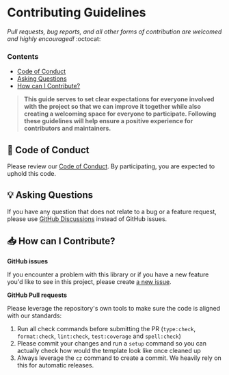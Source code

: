 # Contributing Guidelines

_Pull requests, bug reports, and all other forms of contribution are welcomed and highly encouraged!_ :octocat:

### Contents

- [Code of Conduct](#book-code-of-conduct)
- [Asking Questions](#bulb-asking-questions)
- [How can I Contribute?](#inbox_tray-how-can-i-contribute)

> **This guide serves to set clear expectations for everyone involved with the project so that we can improve it together while also creating a welcoming space for everyone to participate. Following these guidelines will help ensure a positive experience for contributors and maintainers.**

## :book: Code of Conduct

Please review our [Code of Conduct](./CODE_OF_CONDUCT.md). By participating, you are expected to uphold this code.

## :bulb: Asking Questions

If you have any question that does not relate to a bug or a feature request, please use [GitHub Discussions](https://github.com/ABurdin/mongodb-selective-export/discussions) instead of GitHub issues.

## :inbox_tray: How can I Contribute?

**GitHub issues**

If you encounter a problem with this library or if you have a new feature you'd like to see in this project, please create [a new issue](https://github.com/ABurdin/mongodb-selective-export/issues/new/choose).

**GitHub Pull requests**

Please leverage the repository's own tools to make sure the code is aligned with our standards:

1. Run all check commands before submitting the PR (`type:check`, `format:check`, `lint:check`, `test:coverage` and `spell:check`)
2. Please commit your changes and run a `setup` command so you can actually check how would the template look like once cleaned up
3. Always leverage the `cz` command to create a commit. We heavily rely on this for automatic releases.
